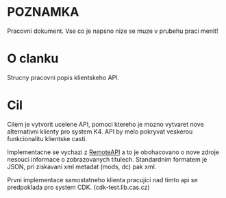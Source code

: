 


# POZNAMKA #
Pracovni dokument. Vse co je napsno nize se muze v prubehu praci menit!

# O clanku #
Strucny pracovni popis klientskeho API.

# Cil #
Cilem je vytvorit ucelene API, pomoci ktereho je mozno vytvaret nove alternativni klienty pro system K4. API by melo pokryvat veskerou funkcionalitu klientske casti.

Implementacne se vychazi z [RemoteAPI](RemoteAPI.md) a to je obohacovano o nove zdroje nesouci informace o zobrazovanych titulech. Standardnim formatem je JSON, pri ziskavani xml metadat (mods, dc) pak xml.

Prvni implementace samostatneho klienta pracujici nad timto api se predpoklada pro system CDK. (cdk-test.lib.cas.cz)

